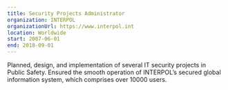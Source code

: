 ```yaml
---
title: Security Projects Administrator
organization: INTERPOL
organizationUrl: https://www.interpol.int
location: Worldwide
start: 2007-06-01
end: 2018-09-01
---
```


Planned, design, and implementation of several IT security projects in Public Safety.
Ensured the smooth operation of INTERPOL’s secured global information system, which comprises over 10000 users.

